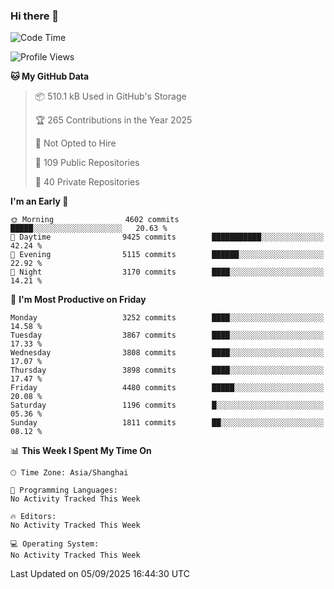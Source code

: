### Hi there 👋

<!--
**qbosen/qbosen** is a ✨ _special_ ✨ repository because its `README.md` (this file) appears on your GitHub profile.

Here are some ideas to get you started:

- 🔭 I’m currently working on ...
- 🌱 I’m currently learning ...
- 👯 I’m looking to collaborate on ...
- 🤔 I’m looking for help with ...
- 💬 Ask me about ...
- 📫 How to reach me: ...
- 😄 Pronouns: ...
- ⚡ Fun fact: ...
-->

<!--START_SECTION:waka-->
![Code Time](http://img.shields.io/badge/Code%20Time-2%2C111%20hrs%2036%20mins-blue)

![Profile Views](http://img.shields.io/badge/Profile%20Views-0-blue)

**🐱 My GitHub Data** 

> 📦 510.1 kB Used in GitHub's Storage 
 > 
> 🏆 265 Contributions in the Year 2025
 > 
> 🚫 Not Opted to Hire
 > 
> 📜 109 Public Repositories 
 > 
> 🔑 40 Private Repositories 
 > 
**I'm an Early 🐤** 

```text
🌞 Morning                4602 commits        █████░░░░░░░░░░░░░░░░░░░░   20.63 % 
🌆 Daytime                9425 commits        ███████████░░░░░░░░░░░░░░   42.24 % 
🌃 Evening                5115 commits        ██████░░░░░░░░░░░░░░░░░░░   22.92 % 
🌙 Night                  3170 commits        ████░░░░░░░░░░░░░░░░░░░░░   14.21 % 
```
📅 **I'm Most Productive on Friday** 

```text
Monday                   3252 commits        ████░░░░░░░░░░░░░░░░░░░░░   14.58 % 
Tuesday                  3867 commits        ████░░░░░░░░░░░░░░░░░░░░░   17.33 % 
Wednesday                3808 commits        ████░░░░░░░░░░░░░░░░░░░░░   17.07 % 
Thursday                 3898 commits        ████░░░░░░░░░░░░░░░░░░░░░   17.47 % 
Friday                   4480 commits        █████░░░░░░░░░░░░░░░░░░░░   20.08 % 
Saturday                 1196 commits        █░░░░░░░░░░░░░░░░░░░░░░░░   05.36 % 
Sunday                   1811 commits        ██░░░░░░░░░░░░░░░░░░░░░░░   08.12 % 
```


📊 **This Week I Spent My Time On** 

```text
🕑︎ Time Zone: Asia/Shanghai

💬 Programming Languages: 
No Activity Tracked This Week

🔥 Editors: 
No Activity Tracked This Week

💻 Operating System: 
No Activity Tracked This Week
```


 Last Updated on 05/09/2025 16:44:30 UTC
<!--END_SECTION:waka-->
